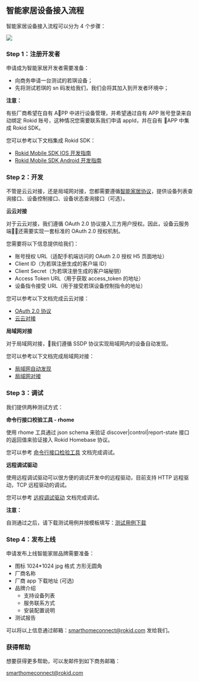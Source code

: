 ## 智能家居设备接入流程

智能家居设备接入流程可以分为 4 个步骤：

![](https://s.rokidcdn.com/homebase/upload/ByGeJ4PTG.jpg)

### Step 1：注册开发者

申请成为智能家居开发者需要准备：

- 向商务申请一台测试的若琪设备；
- 先将测试若琪的 sn 码发给我们，我们会将其加入到开发者环境中；

**注意：**

有些厂商希望在自有 APP 中进行设备管理，并希望通过自有 APP 账号登录来自动绑定 Rokid 账号，这种情况您需要联系我们申请 appId，并在自有 APP 中集成 Rokid SDK。

您可以参考以下文档集成 Rokid SDK：

- [Rokid Mobile SDK IOS 开发指南](https://rokid.github.io/mobile-sdk-ios-docs)
- [Rokid Mobile SDK Android 开发指南](https://rokid.github.io/mobile-sdk-android-docs)

### Step 2：开发

不管是云云对接，还是局域网对接，您都需要遵循[智能家居协议](../connect/http-remote-driver.md)，提供设备列表查询接口、设备控制接口、设备状态查询接口（可选）。

**云云对接**

对于云云对接，我们遵循 OAuth 2.0 协议接入三方用户授权。因此，设备云服务端还需要实现一套标准的 OAuth 2.0 授权机制。

您需要将以下信息提供给我们：

- 账号授权 URL（适配手机端访问的 OAuth 2.0 授权 H5 页面地址）
- Client ID（为若琪注册生成的客户端 ID）
- Client Secret（为若琪注册生成的客户端秘钥）
- Access Token URL（用于获取 access_token 的地址）
- 设备指令接受 URL（用于接受若琪设备控制指令的地址）

您可以参考以下文档完成云云对接：

- [OAuth 2.0 协议](../connect/rfc6749.md)
- [云云对接](../connect/cloud-to-cloud.md)

**局域网对接**

对于局域网对接，我们遵循 SSDP 协议实现局域网内的设备自动发现。

您可以参考以下文档完成局域网对接：

- [局域网自动发现](../connect/ssdp-auto-discovery.md)
- [局域网对接](../connect/via-lan.md)

### Step 3：调试

我们提供两种测试方式：

**命令行接口校验工具 - rhome**

使用 rhome 工具通过 json schema 来验证 discover|control|report-state 接口的返回值来验证接入 Rokid Homebase 协议。

您可以参考 [命令行接口检验工具](../tools/rhome.md) 文档完成调试。

**远程调试驱动**

使用远程调试驱动可以很方便的调试开发中的远程驱动，目前支持 HTTP 远程驱动，TCP 远程驱动的调试。

您可以参考 [远程调试驱动](../tools/developer-driver.md) 文档完成调试。

**注意：**

自测通过之后，请下载测试用例并按模板填写：[测试用例下载](https://s.rokidcdn.com/homebase/upload/HkOw4tzcf.xlsx)

### Step 4：发布上线

申请发布上线智能家居品牌需要准备：

* 图标 1024*1024 jpg 格式 方形无圆角
* 厂商名称
* 厂商 app 下载地址 (可选)
* 品牌介绍
    * 支持设备列表
    * 服务联系方式
    * 安装配置说明
* 测试报告

可以将以上信息通过邮箱：[smarthomeconnect@rokid.com](mailto:smarthomeconnect@rokid.com) 发给我们。

### 获得帮助

想要获得更多帮助，可以发邮件到如下商务邮箱：

[smarthomeconnect@rokid.com](mailto:smarthomeconnect@rokid.com)
